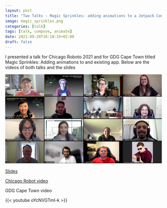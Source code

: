 ```yaml
---
layout: post
title: "Two Talks - Magic Sprinkles: adding animations to a Jetpack Compose app"
image: magic_sprinkles.png
categories: [talk]
tags: [talk, compose, animate]
date: 2021-09-28T16:10:24+02:00
draft: false
---
```


I presented a talk for Chicago Roboto 2021 and for GDG Cape Town titled Magic Sprinkles: Adding animations to and existing app. Below are the videos of both talks and the slides

![Chicago Roboto](chicagoRoboto2021.png)

[Slides](https://docs.google.com/presentation/d/1wEeHTF5JRftnaMAf4_xARfA5zIKCn5Vfy9W4JVtfggY/edit#slide=id.p)

[Chicago Robot video](https://chicagoroboto.com/session-videos/?vimeography_gallery=5&vimeography_video=627636211)

GDG Cape Town video

{{< youtube oYcNVGTmI-k >}}
